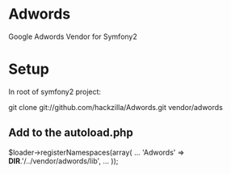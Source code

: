 Adwords
=======

Google Adwords Vendor for Symfony2


Setup
=====

In root of symfony2 project:

git clone git://github.com/hackzilla/Adwords.git vendor/adwords


Add to the autoload.php
-----------------------

$loader->registerNamespaces(array(
...
    'Adwords'          => __DIR__.'/../vendor/adwords/lib',
...
));
